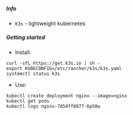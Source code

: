 ##### Info
* `K3s` - lightweight kubernetes

##### Getting started
* Install:
```
curl -sfL https://get.k3s.io | sh -
export KUBECONFIG=/etc/rancher/k3s/k3s.yaml
systemctl status k3s
```
* Use:
```
kubectl create deployment nginx --image=nginx
kubectl get pods
kubectl logs nginx-7854ff8877-6p58w
```
